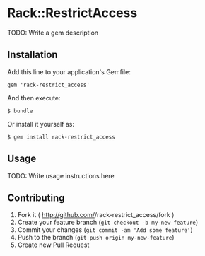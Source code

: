 # Rack::RestrictAccess

TODO: Write a gem description

## Installation

Add this line to your application's Gemfile:

    gem 'rack-restrict_access'

And then execute:

    $ bundle

Or install it yourself as:

    $ gem install rack-restrict_access

## Usage

TODO: Write usage instructions here

## Contributing

1. Fork it ( http://github.com/<my-github-username>/rack-restrict_access/fork )
2. Create your feature branch (`git checkout -b my-new-feature`)
3. Commit your changes (`git commit -am 'Add some feature'`)
4. Push to the branch (`git push origin my-new-feature`)
5. Create new Pull Request
